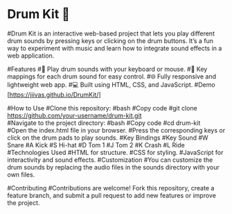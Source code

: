 # Drum Kit 🥁
#Drum Kit is an interactive web-based project that lets you play different drum sounds by pressing keys or clicking on the drum buttons. It’s a fun way to experiment with music and learn how to integrate sound effects in a web application.

#Features
#🎵 Play drum sounds with your keyboard or mouse.
#🎹 Key mappings for each drum sound for easy control.
#🌐 Fully responsive and lightweight web app.
#💻 Built using HTML, CSS, and JavaScript.
#Demo
[https://jiivas.github.io/DrumKit/]

#How to Use
#Clone this repository:
#bash
#Copy code
#git clone https://github.com/your-username/drum-kit.git  
#Navigate to the project directory:
#bash
#Copy code
#cd drum-kit  
#Open the index.html file in your browser.
#Press the corresponding keys or click on the drum pads to play sounds.
#Key Bindings
#Key	Sound
#W	Snare
#A	Kick
#S	Hi-hat
#D	Tom 1
#J	Tom 2
#K	Crash
#L	Ride
#Technologies Used
#HTML for structure.
#CSS for styling.
#JavaScript for interactivity and sound effects.
#Customization
#You can customize the drum sounds by replacing the audio files in the sounds directory with your own files.

#Contributing
#Contributions are welcome! Fork this repository, create a feature branch, and submit a pull request to add new features or improve the project.
